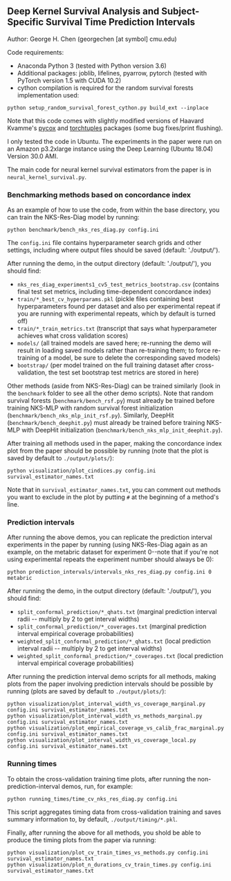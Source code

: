 ## Deep Kernel Survival Analysis and Subject-Specific Survival Time Prediction Intervals

Author: George H. Chen (georgechen [at symbol] cmu.edu)

Code requirements:

- Anaconda Python 3 (tested with Python version 3.6)
- Additional packages: joblib, lifelines, pyarrow, pytorch (tested with PyTorch version 1.5 with CUDA 10.2)
- cython compilation is required for the random survival forests implementation used:

```
python setup_random_survival_forest_cython.py build_ext --inplace
```

Note that this code comes with slightly modified versions of Haavard Kvamme's [pycox](https://github.com/havakv/pycox) and [torchtuples](https://github.com/havakv/torchtuples) packages (some bug fixes/print flushing).

I only tested the code in Ubuntu. The experiments in the paper were run on an Amazon p3.2xlarge instance using the Deep Learning (Ubuntu 18.04) Version 30.0 AMI.

The main code for neural kernel survival estimators from the paper is in `neural_kernel_survival.py`.

### Benchmarking methods based on concordance index

As an example of how to use the code, from within the base directory, you can train the NKS-Res-Diag model by running:

```
python benchmark/bench_nks_res_diag.py config.ini
```

The `config.ini` file contains hyperparameter search grids and other settings, including where output files should be saved (default: './output/').

After running the demo, in the output directory (default: './output/'), you should find:

- `nks_res_diag_experiments1_cv5_test_metrics_bootstrap.csv` (contains final test set metrics, including time-dependent concordance index)
- `train/*_best_cv_hyperparams.pkl` (pickle files containing best hyperparameters found per dataset and also per experimental repeat if you are running with experimental repeats, which by default is turned off)
- `train/*_train_metrics.txt` (transcript that says what hyperparameter achieves what cross validation scores)
- `models/` (all trained models are saved here; re-running the demo will result in loading saved models rather than re-training them; to force re-training of a model, be sure to delete the corresponding saved models)
- `bootstrap/` (per model trained on the full training dataset after cross-validation, the test set bootstrap test metrics are stored in here)

Other methods (aside from NKS-Res-Diag) can be trained similarly (look in the `benchmark` folder to see all the other demo scripts). Note that random survival forests (`benchmark/bench_rsf.py`) must already be trained before training NKS-MLP with random survival forest initialization (`benchmark/bench_nks_mlp_init_rsf.py`). Similarly, DeepHit (`benchmark/bench_deephit.py`) must already be trained before training NKS-MLP with DeepHit initialization (`benchmark/bench_nks_mlp_init_deephit.py`).

After training all methods used in the paper, making the concordance index plot from the paper should be possible by running (note that the plot is saved by default to `./output/plots/`):

```
python visualization/plot_cindices.py config.ini survival_estimator_names.txt
```

Note that in `survival_estimator_names.txt`, you can comment out methods you want to exclude in the plot by putting `#` at the beginning of a method's line.

### Prediction intervals

After running the above demos, you can replicate the prediction interval experiments in the paper by running (using NKS-Res-Diag again as an example, on the metabric dataset for experiment 0--note that if you're not using experimental repeats the experiment number should always be 0):

```
python prediction_intervals/intervals_nks_res_diag.py config.ini 0 metabric
```

After running the demo, in the output directory (default: './output/'), you should find:

- `split_conformal_prediction/*_qhats.txt` (marginal prediction interval radii -- multiply by 2 to get interval widths)
- `split_conformal_prediction/*_coverages.txt` (marginal prediction interval empirical coverage probabilities)
- `weighted_split_conformal_prediction/*_qhats.txt` (local prediction interval radii -- multiply by 2 to get interval widths)
- `weighted_split_conformal_prediction/*_coverages.txt` (local prediction interval empirical coverage probabilities)

After running the prediction interval demo scripts for all methods, making plots from the paper involving prediction intervals should be possible by running (plots are saved by default to `./output/plots/`):

```
python visualization/plot_interval_width_vs_coverage_marginal.py config.ini survival_estimator_names.txt
python visualization/plot_interval_width_vs_methods_marginal.py config.ini survival_estimator_names.txt
python visualization/plot_empirical_coverage_vs_calib_frac_marginal.py config.ini survival_estimator_names.txt
python visualization/plot_interval_width_vs_coverage_local.py config.ini survival_estimator_names.txt
```

### Running times

To obtain the cross-validation training time plots, after running the non-prediction-interval demos, run, for example:

```
python running_times/time_cv_nks_res_diag.py config.ini
```

This script aggregates timing data from cross-validation training and saves summary information to, by default, `./output/timing/*.pkl`.

Finally, after running the above for all methods, you shold be able to produce the timing plots from the paper via running:

```
python visualization/plot_cv_train_times_vs_methods.py config.ini survival_estimator_names.txt
python visualization/plot_n_durations_cv_train_times.py config.ini survival_estimator_names.txt
```
